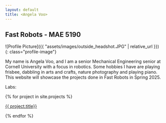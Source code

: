 ```yaml
---
layout: default
title: <Angela Voo>
---
```


## Fast Robots - MAE 5190


![Profile Picture]({{ "assets/images/outside_headshot.JPG" | relative_url }}){: class="profile-image"}
 
My name is Angela Voo, and I am a senior Mechanical Engineering senior at Cornell University with a focus in robotics. Some hobbies I have are playing frisbee, dabbling in arts and crafts, nature photography and playing piano. This website will showcase the projects done in Fast Robots in Spring 2025.


<!--Take a look at <a href="{{ "/projects/" | relative_url }}">my projects</a> and <a href="{{ "/cv/" | relative_url }}">CV</a>.-->

Labs:

<!--<p><a href="{{ "/lab1b/" | relative_url }}">Lab 1B</a></p>-->

<div class="container">
    <div class="project-gallery">
        {% for project in site.projects %}
          <div class="gallery-item">
            <a href="{{ project.url | relative_url }}">
              <p>{{ project.title}}</p>
            </a>
          </div>
        {% endfor %}
    </div>
  </div>



